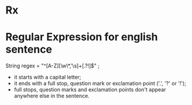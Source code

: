 # Rx

# Regular Expression for english sentence
String regex = "^[A-Z][\\w\\*,'\\s]+[.?!]$" ;
* it starts with a capital letter;
* it ends with a full stop, question mark or exclamation point ('.', '?' or '!');
* full stops, question marks and exclamation points don't appear anywhere else in the sentence.
